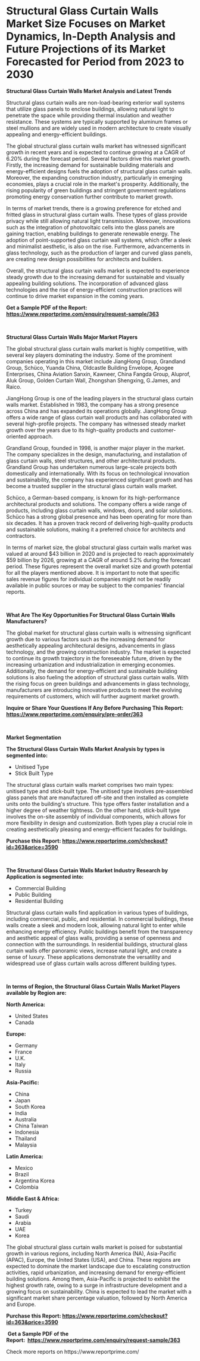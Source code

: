 <p><h1>Structural Glass Curtain Walls Market Size Focuses on Market Dynamics, In-Depth Analysis and Future Projections of its Market Forecasted for Period from 2023 to 2030</h1></p><p><strong>Structural Glass Curtain Walls Market Analysis and Latest Trends</strong></p>
<p><p>Structural glass curtain walls are non-load-bearing exterior wall systems that utilize glass panels to enclose buildings, allowing natural light to penetrate the space while providing thermal insulation and weather resistance. These systems are typically supported by aluminum frames or steel mullions and are widely used in modern architecture to create visually appealing and energy-efficient buildings.</p><p>The global structural glass curtain walls market has witnessed significant growth in recent years and is expected to continue growing at a CAGR of 6.20% during the forecast period. Several factors drive this market growth. Firstly, the increasing demand for sustainable building materials and energy-efficient designs fuels the adoption of structural glass curtain walls. Moreover, the expanding construction industry, particularly in emerging economies, plays a crucial role in the market's prosperity. Additionally, the rising popularity of green buildings and stringent government regulations promoting energy conservation further contribute to market growth.</p><p>In terms of market trends, there is a growing preference for etched and fritted glass in structural glass curtain walls. These types of glass provide privacy while still allowing natural light transmission. Moreover, innovations such as the integration of photovoltaic cells into the glass panels are gaining traction, enabling buildings to generate renewable energy. The adoption of point-supported glass curtain wall systems, which offer a sleek and minimalist aesthetic, is also on the rise. Furthermore, advancements in glass technology, such as the production of larger and curved glass panels, are creating new design possibilities for architects and builders.</p><p>Overall, the structural glass curtain walls market is expected to experience steady growth due to the increasing demand for sustainable and visually appealing building solutions. The incorporation of advanced glass technologies and the rise of energy-efficient construction practices will continue to drive market expansion in the coming years.</p></p>
<p><strong>Get a Sample PDF of the Report:&nbsp; <a href="https://www.reportprime.com/enquiry/request-sample/363">https://www.reportprime.com/enquiry/request-sample/363</a></strong></p>
<p>&nbsp;</p>
<p><strong>Structural Glass Curtain Walls Major Market Players</strong></p>
<p><p>The global structural glass curtain walls market is highly competitive, with several key players dominating the industry. Some of the prominent companies operating in this market include JiangHong Group, Grandland Group, Schüco, Yuanda China, Oldcastle Building Envelope, Apogee Enterprises, China Aviation Sanxin, Kawneer, China Fangda Group, Aluprof, Aluk Group, Golden Curtain Wall, Zhongshan Shengxing, G.James, and Raico.</p><p>JiangHong Group is one of the leading players in the structural glass curtain walls market. Established in 1983, the company has a strong presence across China and has expanded its operations globally. JiangHong Group offers a wide range of glass curtain wall products and has collaborated with several high-profile projects. The company has witnessed steady market growth over the years due to its high-quality products and customer-oriented approach.</p><p>Grandland Group, founded in 1998, is another major player in the market. The company specializes in the design, manufacturing, and installation of glass curtain walls, steel structures, and other architectural products. Grandland Group has undertaken numerous large-scale projects both domestically and internationally. With its focus on technological innovation and sustainability, the company has experienced significant growth and has become a trusted supplier in the structural glass curtain walls market.</p><p>Schüco, a German-based company, is known for its high-performance architectural products and solutions. The company offers a wide range of products, including glass curtain walls, windows, doors, and solar solutions. Schüco has a strong global presence and has been operating for more than six decades. It has a proven track record of delivering high-quality products and sustainable solutions, making it a preferred choice for architects and contractors.</p><p>In terms of market size, the global structural glass curtain walls market was valued at around $43 billion in 2020 and is projected to reach approximately $59 billion by 2026, growing at a CAGR of around 5.2% during the forecast period. These figures represent the overall market size and growth potential for all the players mentioned above. It is important to note that specific sales revenue figures for individual companies might not be readily available in public sources or may be subject to the companies' financial reports.</p></p>
<p>&nbsp;</p>
<p><strong>What Are The Key Opportunities For Structural Glass Curtain Walls Manufacturers?</strong></p>
<p><p>The global market for structural glass curtain walls is witnessing significant growth due to various factors such as the increasing demand for aesthetically appealing architectural designs, advancements in glass technology, and the growing construction industry. The market is expected to continue its growth trajectory in the foreseeable future, driven by the increasing urbanization and industrialization in emerging economies. Additionally, the demand for energy-efficient and sustainable building solutions is also fueling the adoption of structural glass curtain walls. With the rising focus on green buildings and advancements in glass technology, manufacturers are introducing innovative products to meet the evolving requirements of customers, which will further augment market growth.</p></p>
<p><strong>Inquire or Share Your Questions If Any Before Purchasing This Report: <a href="https://www.reportprime.com/enquiry/pre-order/363">https://www.reportprime.com/enquiry/pre-order/363</a></strong></p>
<p>&nbsp;</p>
<p><strong>Market Segmentation</strong></p>
<p><strong>The Structural Glass Curtain Walls Market Analysis by types is segmented into:</strong></p>
<p><ul><li>Unitised Type</li><li>Stick Built Type</li></ul></p>
<p><p>The structural glass curtain walls market comprises two main types: unitised type and stick-built type. The unitised type involves pre-assembled glass panels that are manufactured off-site and then installed as complete units onto the building's structure. This type offers faster installation and a higher degree of weather tightness. On the other hand, stick-built type involves the on-site assembly of individual components, which allows for more flexibility in design and customization. Both types play a crucial role in creating aesthetically pleasing and energy-efficient facades for buildings.</p></p>
<p><strong>Purchase this Report:&nbsp;<a href="https://www.reportprime.com/checkout?id=363&price=3590">https://www.reportprime.com/checkout?id=363&price=3590</a></strong></p>
<p>&nbsp;</p>
<p><strong>The Structural Glass Curtain Walls Market Industry Research by Application is segmented into:</strong></p>
<p><ul><li>Commercial Building</li><li>Public Building</li><li>Residential Building</li></ul></p>
<p><p>Structural glass curtain walls find application in various types of buildings, including commercial, public, and residential. In commercial buildings, these walls create a sleek and modern look, allowing natural light to enter while enhancing energy efficiency. Public buildings benefit from the transparency and aesthetic appeal of glass walls, providing a sense of openness and connection with the surroundings. In residential buildings, structural glass curtain walls offer panoramic views, increase natural light, and create a sense of luxury. These applications demonstrate the versatility and widespread use of glass curtain walls across different building types.</p></p>
<p>&nbsp;</p>
<p><strong>In terms of Region, the Structural Glass Curtain Walls Market Players available by Region are:</strong></p>
<p>
    <p> <strong> North America: </strong>
        <ul>
            <li>United States</li>
            <li>Canada</li>
        </ul>
        </p> 
    <p> <strong> Europe: </strong>
        <ul>
            <li>Germany</li>
            <li>France</li>
            <li>U.K.</li>
            <li>Italy</li>
            <li>Russia</li>
        </ul>
        </p> 
    <p> <strong> Asia-Pacific: </strong>
        <ul>
            <li>China</li>
            <li>Japan</li>
            <li>South Korea</li>
            <li>India</li>
            <li>Australia</li>
            <li>China Taiwan</li>
            <li>Indonesia</li>
            <li>Thailand</li>
            <li>Malaysia</li>
        </ul>
        </p> 
    <p> <strong> Latin America: </strong>
        <ul>
            <li>Mexico</li>
            <li>Brazil</li>
            <li>Argentina Korea</li>
            <li>Colombia</li>
        </ul>
        </p> 
    <p> <strong> Middle East & Africa: </strong>
        <ul>
            <li>Turkey</li>
            <li>Saudi</li>
            <li>Arabia</li>
            <li>UAE</li>
            <li>Korea</li>
        </ul>
    </p>
    </p>
<p><p>The global structural glass curtain walls market is poised for substantial growth in various regions, including North America (NA), Asia-Pacific (APAC), Europe, the United States (USA), and China. These regions are expected to dominate the market landscape due to escalating construction activities, rapid urbanization, and increasing demand for energy-efficient building solutions. Among them, Asia-Pacific is projected to exhibit the highest growth rate, owing to a surge in infrastructure development and a growing focus on sustainability. China is expected to lead the market with a significant market share percentage valuation, followed by North America and Europe.</p></p>
<p><strong>Purchase this Report: <a href="https://www.reportprime.com/checkout?id=363&price=3590">https://www.reportprime.com/checkout?id=363&price=3590</a></strong></p>
<p>&nbsp;<strong>Get a Sample PDF of the Report:&nbsp;&nbsp;<a href="https://www.reportprime.com/enquiry/request-sample/363">https://www.reportprime.com/enquiry/request-sample/363</a></strong></p>
<p><strong></strong></p>
<p>Check more reports on https://www.reportprime.com/</p>